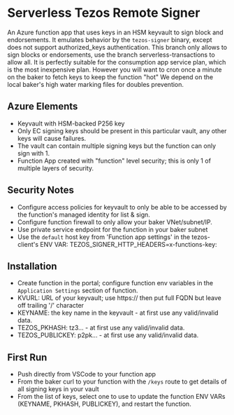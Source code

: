 # Serverless Tezos Remote Signer
An Azure function app that uses keys in an HSM keyvault to sign block and endorsements.
It emulates behavior by the `tezos-signer` binary, except does not support authorized_keys authentication.
This branch only allows to sign blocks or endorsements, use the branch serverless-transactions to allow all.
It is perfectly suitable for the consumption app service plan, which is the most inexpensive plan.
However you will want to cron once a minute on the baker to fetch keys to keep the function "hot"
We depend on the local baker's high water marking files for doubles prevention.

## Azure Elements
* Keyvault with HSM-backed P256 key
* Only EC signing keys should be present in this particular vault, any other keys will cause failures.
* The vault can contain multiple signing keys but the function can only sign with 1.
* Function App created with "function" level security; this is only 1 of multiple layers of security.

## Security Notes
* Configure access policies for keyvault to only be able to be accessed by the function's managed identity for list & sign.
* Configure function firewall to only allow your baker VNet/subnet/IP.
* Use private service endpoint for the function in your baker subnet
* Use the `default` host key from 'Function app settings' in the tezos-client's ENV VAR:
TEZOS_SIGNER_HTTP_HEADERS=x-functions-key: <default host key>

## Installation
* Create function in the portal; configure function env variables in the `Application Settings` section of function.
* KVURL: URL of your keyvault; use https:// then put full FQDN but leave off trailing '/' character
* KEYNAME: the key name in the keyvault - at first use any valid/invalid data.
* TEZOS_PKHASH: tz3...  - at first use any valid/invalid data.
* TEZOS_PUBLICKEY: p2pk...  - at first use any valid/invalid data.

## First Run
* Push directly from VSCode to your function app
* From the baker curl to your function with the `/keys` route to get details of all signing keys in your vault
* From the list of keys, select one to use to update the function ENV VARs (KEYNAME, PKHASH, PUBLICKEY), and restart the function.
